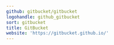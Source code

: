 ```yaml
---
github: gitbucket/gitbucket
logohandle: github_gitbucket
sort: gitbucket
title: GitBucket
website: 'https://gitbucket.github.io/'
---
```

